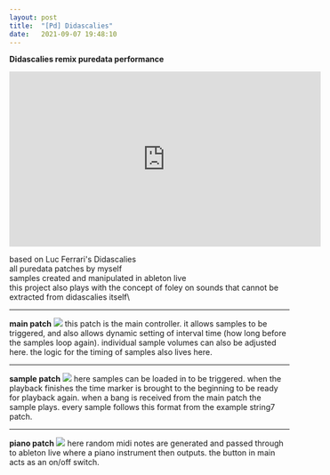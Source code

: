 ```yaml
---
layout: post
title:  "[Pd] Didascalies"
date:   2021-09-07 19:48:10
---
```


**Didascalies remix puredata performance**

<iframe width="560" height="315" src="https://www.youtube.com/embed/DCWmeloQOI4" title="YouTube video player" frameborder="0" allow="accelerometer; autoplay; clipboard-write; encrypted-media; gyroscope; picture-in-picture" allowfullscreen></iframe>

based on Luc Ferrari's Didascalies\
all puredata patches by myself\
samples created and manipulated in ableton live\
this project also plays with the concept of foley on sounds that cannot be extracted from didascalies itself\

-----------------------------------------------------------

**main patch**
<img src="https://i.imgur.com/8uswA9C.png">
this patch is the main controller. it allows samples to be triggered, and also allows dynamic setting of interval time (how long before the samples loop again). individual sample volumes can also be adjusted here. the logic for the timing of samples also lives here.

-----------------------------------------------------------

**sample patch**
<img src="https://i.imgur.com/PLIY86l.png">
here samples can be loaded in to be triggered. when the playback finishes the time marker is brought to the beginning to be ready for playback again. when a bang is received from the main patch the sample plays. every sample follows this format from the example string7 patch. 

-----------------------------------------------------------

**piano patch**
<img src="https://i.imgur.com/ET5CfRV.png">
here random midi notes are generated and passed through to ableton live where a piano instrument then outputs. the button in main acts as an on/off switch.


